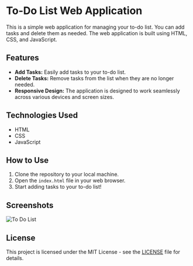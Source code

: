 # To-Do List Web Application

This is a simple web application for managing your to-do list. You can add tasks and delete them as needed. The web application is built using HTML, CSS, and JavaScript.

## Features

- **Add Tasks:** Easily add tasks to your to-do list.
- **Delete Tasks:** Remove tasks from the list when they are no longer needed.
- **Responsive Design:** The application is designed to work seamlessly across various devices and screen sizes.

## Technologies Used

- HTML
- CSS
- JavaScript

## How to Use

1. Clone the repository to your local machine.
2. Open the `index.html` file in your web browser.
3. Start adding tasks to your to-do list!

## Screenshots

![To Do List](https://github.com/arshad1900/To-do-list/assets/116487598/b2956792-9413-4ef1-9aad-cd2d00295a4a)


## License

This project is licensed under the MIT License - see the [LICENSE](LICENSE) file for details.
